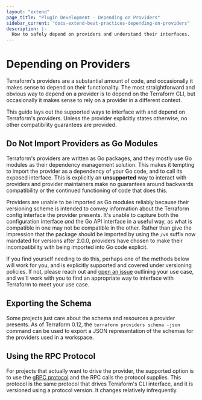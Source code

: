 ```yaml
---
layout: "extend"
page_title: "Plugin Development - Depending on Providers"
sidebar_current: "docs-extend-best-practices-depending-on-providers"
description: |-
  How to safely depend on providers and understand their interfaces.
---
```


# Depending on Providers

Terraform's providers are a substantial amount of code, and occasionally it
makes sense to depend on their functionality. The most straightforward and
obvious way to depend on a provider is to depend on the Terraform CLI, but
occasionally it makes sense to rely on a provider in a different context.

This guide lays out the supported ways to interface with and depend on
Terraform's providers. Unless the provider explicitly states otherwise, no
other compatibility guarantees are provided.

## Do Not Import Providers as Go Modules

Terraform's providers are written as Go packages, and they mostly use Go
modules as their dependency management solution. This makes it tempting to
import the provider as a dependency of your Go code, and to call its exposed
interface. This is explicitly an **unsupported** way to interact with providers
and provider maintainers make no guarantees around backwards compatibility or
the continued functioning of code that does this.

Providers are unable to be imported as Go modules reliably because their
versioning scheme is intended to convey information about the Terraform config
interface the provider presents. It's unable to capture both the configuration
interface _and_ the Go API interface in a useful way, as what is compatible in
one may not be compatible in the other. Rather than give the impression that
the package should be imported by using the `/vX` suffix now mandated for
versions after 2.0.0, providers have chosen to make their incompatibility with
being imported into Go code explicit.

If you find yourself needing to do this, perhaps one of the methods below will
work for you, and is explicitly supported and covered under versioning policies.
If not, please reach out and [open an issue](https://github.com/hashicorp/terraform/issues/new)
outlining your use case, and we'll work with you to find an appropriate way
to interface with Terraform to meet your use case.

## Exporting the Schema

Some projects just care about the schema and resources a provider presents. As
of Terraform 0.12, the `terraform providers schema -json` command can be used
to export a JSON representation of the schemas for the providers used in a
workspace.

## Using the RPC Protocol

For projects that actually want to drive the provider, the supported option is to use the [gRPC protocol](https://github.com/hashicorp/terraform/tree/main/docs/plugin-protocol)
and the RPC calls the protocol supplies. This
protocol is the same protocol that drives Terraform's CLI interface, and
it is versioned using a protocol version. It changes relatively infrequently.
